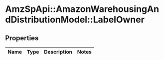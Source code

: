 # AmzSpApi::AmazonWarehousingAndDistributionModel::LabelOwner

## Properties
Name | Type | Description | Notes
------------ | ------------- | ------------- | -------------

